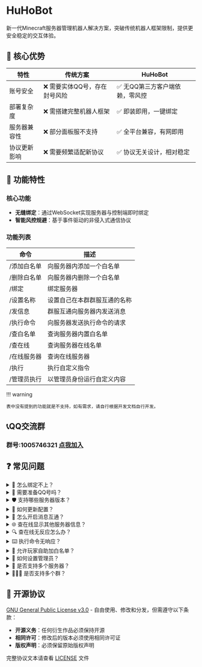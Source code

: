 # HuHoBot
新一代Minecraft服务器管理机器人解决方案，突破传统机器人框架限制，提供更安全稳定的交互体验。

## 🌟 核心优势

| 特性     | 传统方案             | HuHoBot           |
|--------|------------------|-------------------|
| 账号安全   | ❌ 需要实体QQ号，存在封号风险 | ✅ 无QQ第三方客户端依赖，零风控 |
| 部署复杂度  | ❌ 需搭建完整机器人框架     | ✅ 即装即用，一键绑定       |
| 服务器兼容性 | ❌ 部分面板服不支持       | ✅ 全平台兼容，有网即用      |
| 协议更新影响 | ❌ 需要频繁适配新协议      | ✅ 协议无关设计，相对稳定     |

## 🚀 功能特性

### 核心功能

- **无缝绑定**：通过WebSocket实现服务器与控制端即时绑定
- **智能风控规避**：基于事件驱动的非侵入式通信协议

### 功能列表

| 命令     | 描述             |
|--------|----------------|
| /添加白名单 | 向服务器内添加一个白名单   |
| /删除白名单 | 向服务器内删除一个白名单   |
| /绑定    | 绑定服务器          |
| /设置名称  | 设置自己在本群群服互通的名称 |
| /发信息   | 群服互通向服务器内发送消息  |
| /执行命令  | 向服务器发送执行命令的请求  |
| /查白名单  | 查询服务器内置白名单     |
| /查在线   | 查询服务器在线名单      |
| /在线服务器 | 查询在线服务器        |
| /执行    | 执行自定义指令        |
| /管理员执行 | 以管理员身份运行自定义内容  |

!!! warning

    表中没有提到的功能就是不支持，如有需求，请自行根据开发文档自行开发。


## 📞QQ交流群
### 群号:1005746321 [点我加入](http://qm.qq.com/cgi-bin/qm/qr?_wv=1027&k=N6tVRxGR8sDwYHBx9YgAhkqRTp1gseyk&authKey=M7Fd3Op6nHjXjSXefBtHBPqIq2wtX8AfufZor9DrfRrJkhyS2rohkt7iuOSwbtn8&noverify=0&group_code=1005746321)

## ❓ 常见问题
<details>
<summary>📡 怎么绑定不上？</summary>
检查控制台是否输出"握手成功"的字段
<br/>
如果未出现，请使用<code>/huhobot reconnect</code>手动重新建立连接
</details>

<details>
<summary>🤔 需要准备QQ号吗？</summary>
完全不需要！本方案采用全新的通信协议，彻底摆脱对第三方聊天平台的依赖。
</details>

<details>
<summary>🛡️ 支持哪些服务器版本？</summary>
✅ Spigot/Folia: 已测试版本：<code>1.8 - 1.21</code> 
<br/>
✅ EndStone: 已测试版本：<code>1.21.60+</code>
<br/>
✅ LSE: 已测试版本：<code>1.21.50+</code>
<br/>
✅ Allay: 已测试版本：<code>0.2.0+</code>
</details>

<details>
<summary>🔧 如何更新配置？</summary>
支持热重载配置：<code>/huhobot reload</code>
</details>

<details>
<summary>🤖 怎么开启消息互通？</summary>
本机器人不支持群服消息互通，因官方机器人API限制每个群每月仅能发送三条主动消息
</details>

<details>
<summary>🌐 查在线显示其他服务器信息？</summary>
请修改配置文件中的 <code>motdUrl</code> 字段为你的服务器地址  
<br/>
示例：<code>motdUrl: "play.yourserver.com:25565"</code>
<br/>
部分适配器配置文件为motd字段，请根据实际情况参考分文档查看。
</details>

<details>
<summary>🔍 查在线无反应怎么办？</summary>
排查步骤：  
<br/>
1. 检查连接状态，使用 <code>/huhobot reconnect</code> 重连
<br/>
2. 尝试清空 motdUrl 字段：<code>"motdUrl": ""</code>
</details>

<details>
<summary>⌨️ 执行命令无响应？</summary>
注意命令格式区别：  
<br/>
- <code>/执行 加白</code> → 用于自定义指令回调
<br/>
- <code>/执行命令 list</code> → 向控制台发送命令
</details>

<details>
<summary>👥 允许玩家自助加白名单？</summary>
请按上文配置文件示例配置customCommand字段
<br/>
使用方式：<code>/执行 加白 "玩家ID"</code>（带空格参数需加引号）
</details>

<details>
<summary>👮 如何设置管理员？</summary>
在群内使用指令：  
<code>/管理帮助</code> → 查看管理指令列表
</details>

<details>
<summary>🏰 是否支持多个服务器？</summary>
当前版本每个群仅支持绑定一个服务器，多服务器绑定功能正在开发中  
如需管理多服务器，建议为每个服务器创建独立群组
</details>

<details>
<summary>👩‍👧‍👦 是否支持多个群？</summary>
当然支持！仅需在"/绑定"指令后加入"多群"参数即可
<br>
例如:<code>/绑定 test4270code414bbe5057198c4d91dc 多群</code>
</details>


## 📄 开源协议

[GNU General Public License v3.0](LICENSE.txt) - 自由使用、修改和分发，但需遵守以下条款：

- **开源义务**：任何衍生作品必须保持开源
- **相同许可**：修改后的版本必须使用相同许可证
- **版权声明**：必须保留原始版权声明

完整协议文本请查看 [LICENSE](LICENSE.txt) 文件
